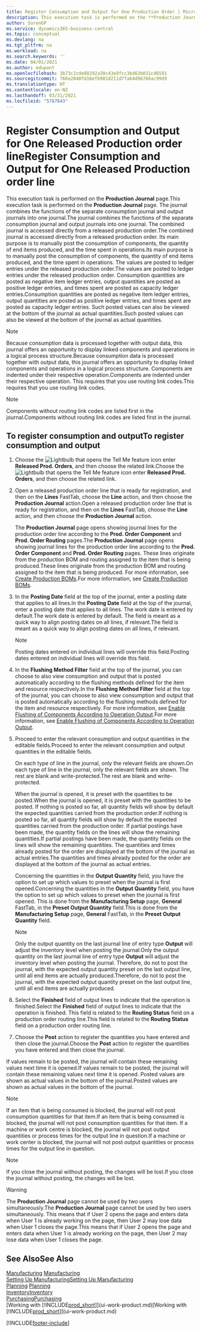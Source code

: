 ```yaml
---
title: Register Consumption and Output for One Production Order | Microsoft Docs
description: This execution task is performed on the **Production Journal** page. The journal combines the functions of the separate consumption journal and output journals into one journal. The combined journal is accessed directly from a released production order. Its main purpose is to manually post the consumption of components, the quantity of end items produced, and the time spent in operations.
author: SorenGP
ms.service: dynamics365-business-central
ms.topic: conceptual
ms.devlang: na
ms.tgt_pltfrm: na
ms.workload: na
ms.search.keywords: ''
ms.date: 04/01/2021
ms.author: edupont
ms.openlocfilehash: 3b73c2cde88292a38c43e9fcc3bd63b031cd6591
ms.sourcegitcommit: 766e2840fd16efb901d211d7fa64d96766ac99d9
ms.translationtype: HT
ms.contentlocale: en-NZ
ms.lasthandoff: 03/31/2021
ms.locfileid: "5787843"
---
```

# <a name="register-consumption-and-output-for-one-released-production-order-line"></a><span data-ttu-id="3a627-106">Register Consumption and Output for One Released Production order line</span><span class="sxs-lookup"><span data-stu-id="3a627-106">Register Consumption and Output for One Released Production order line</span></span>
<span data-ttu-id="3a627-107">This execution task is performed on the **Production Journal** page.</span><span class="sxs-lookup"><span data-stu-id="3a627-107">This execution task is performed on the **Production Journal** page.</span></span> <span data-ttu-id="3a627-108">The journal combines the functions of the separate consumption journal and output journals into one journal.</span><span class="sxs-lookup"><span data-stu-id="3a627-108">The journal combines the functions of the separate consumption journal and output journals into one journal.</span></span> <span data-ttu-id="3a627-109">The combined journal is accessed directly from a released production order.</span><span class="sxs-lookup"><span data-stu-id="3a627-109">The combined journal is accessed directly from a released production order.</span></span> <span data-ttu-id="3a627-110">Its main purpose is to manually post the consumption of components, the quantity of end items produced, and the time spent in operations.</span><span class="sxs-lookup"><span data-stu-id="3a627-110">Its main purpose is to manually post the consumption of components, the quantity of end items produced, and the time spent in operations.</span></span> <span data-ttu-id="3a627-111">The values are posted to ledger entries under the released production order.</span><span class="sxs-lookup"><span data-stu-id="3a627-111">The values are posted to ledger entries under the released production order.</span></span> <span data-ttu-id="3a627-112">Consumption quantities are posted as negative item ledger entries, output quantities are posted as positive ledger entries, and times spent are posted as capacity ledger entries.</span><span class="sxs-lookup"><span data-stu-id="3a627-112">Consumption quantities are posted as negative item ledger entries, output quantities are posted as positive ledger entries, and times spent are posted as capacity ledger entries.</span></span> <span data-ttu-id="3a627-113">Such posted values can also be viewed at the bottom of the journal as actual quantities.</span><span class="sxs-lookup"><span data-stu-id="3a627-113">Such posted values can also be viewed at the bottom of the journal as actual quantities.</span></span>  

> [!NOTE]  
>  <span data-ttu-id="3a627-114">Because consumption data is processed together with output data, this journal offers an opportunity to display linked components and operations in a logical process structure.</span><span class="sxs-lookup"><span data-stu-id="3a627-114">Because consumption data is processed together with output data, this journal offers an opportunity to display linked components and operations in a logical process structure.</span></span> <span data-ttu-id="3a627-115">Components are indented under their respective operation.</span><span class="sxs-lookup"><span data-stu-id="3a627-115">Components are indented under their respective operation.</span></span> <span data-ttu-id="3a627-116">This requires that you use routing link codes.</span><span class="sxs-lookup"><span data-stu-id="3a627-116">This requires that you use routing link codes.</span></span>  

> [!NOTE]  
>  <span data-ttu-id="3a627-117">Components without routing link codes are listed first in the journal.</span><span class="sxs-lookup"><span data-stu-id="3a627-117">Components without routing link codes are listed first in the journal.</span></span>  

## <a name="to-register-consumption-and-output"></a><span data-ttu-id="3a627-118">To register consumption and output</span><span class="sxs-lookup"><span data-stu-id="3a627-118">To register consumption and output</span></span>  
1.  <span data-ttu-id="3a627-119">Choose the ![Lightbulb that opens the Tell Me feature](media/ui-search/search_small.png "Tell me what you want to do") icon enter **Released Prod. Orders**, and then choose the related link.</span><span class="sxs-lookup"><span data-stu-id="3a627-119">Choose the ![Lightbulb that opens the Tell Me feature](media/ui-search/search_small.png "Tell me what you want to do") icon enter **Released Prod. Orders**, and then choose the related link.</span></span>  
2.  <span data-ttu-id="3a627-120">Open a released production order line that is ready for registration, and then on the **Lines** FastTab, choose the **Line** action, and then choose the **Production Journal** action.</span><span class="sxs-lookup"><span data-stu-id="3a627-120">Open a released production order line that is ready for registration, and then on the **Lines** FastTab, choose the **Line** action, and then choose the **Production Journal** action.</span></span>  

    <span data-ttu-id="3a627-121">The **Production Journal** page opens showing journal lines for the production order line according to the **Prod. Order Component** and **Prod. Order Routing** pages.</span><span class="sxs-lookup"><span data-stu-id="3a627-121">The **Production Journal** page opens showing journal lines for the production order line according to the **Prod. Order Component** and **Prod. Order Routing** pages.</span></span> <span data-ttu-id="3a627-122">These lines originate from the production BOM and routing assigned to the item that is being produced.</span><span class="sxs-lookup"><span data-stu-id="3a627-122">These lines originate from the production BOM and routing assigned to the item that is being produced.</span></span> <span data-ttu-id="3a627-123">For more information, see [Create Production BOMs](production-how-to-create-routings.md).</span><span class="sxs-lookup"><span data-stu-id="3a627-123">For more information, see [Create Production BOMs](production-how-to-create-routings.md).</span></span>  

3.  <span data-ttu-id="3a627-124">In the **Posting Date** field at the top of the journal, enter a posting date that applies to all lines.</span><span class="sxs-lookup"><span data-stu-id="3a627-124">In the **Posting Date** field at the top of the journal, enter a posting date that applies to all lines.</span></span> <span data-ttu-id="3a627-125">The work date is entered by default.</span><span class="sxs-lookup"><span data-stu-id="3a627-125">The work date is entered by default.</span></span> <span data-ttu-id="3a627-126">The field is meant as a quick way to align posting dates on all lines, if relevant.</span><span class="sxs-lookup"><span data-stu-id="3a627-126">The field is meant as a quick way to align posting dates on all lines, if relevant.</span></span>  

    > [!NOTE]  
    >  <span data-ttu-id="3a627-127">Posting dates entered on individual lines will override this field.</span><span class="sxs-lookup"><span data-stu-id="3a627-127">Posting dates entered on individual lines will override this field.</span></span>  

4.  <span data-ttu-id="3a627-128">In the **Flushing Method Filter** field at the top of the journal, you can choose to also view consumption and output that is posted automatically according to the flushing methods defined for the item and resource respectively.</span><span class="sxs-lookup"><span data-stu-id="3a627-128">In the **Flushing Method Filter** field at the top of the journal, you can choose to also view consumption and output that is posted automatically according to the flushing methods defined for the item and resource respectively.</span></span> <span data-ttu-id="3a627-129">For more information, see [Enable Flushing of Components According to Operation Output](production-how-to-flush-components-according-to-operation-output.md).</span><span class="sxs-lookup"><span data-stu-id="3a627-129">For more information, see [Enable Flushing of Components According to Operation Output](production-how-to-flush-components-according-to-operation-output.md).</span></span>   

5.  <span data-ttu-id="3a627-130">Proceed to enter the relevant consumption and output quantities in the editable fields.</span><span class="sxs-lookup"><span data-stu-id="3a627-130">Proceed to enter the relevant consumption and output quantities in the editable fields.</span></span>  
  
    <span data-ttu-id="3a627-131">On each type of line in the journal, only the relevant fields are shown.</span><span class="sxs-lookup"><span data-stu-id="3a627-131">On each type of line in the journal, only the relevant fields are shown.</span></span> <span data-ttu-id="3a627-132">The rest are blank and write-protected.</span><span class="sxs-lookup"><span data-stu-id="3a627-132">The rest are blank and write-protected.</span></span>  

    <span data-ttu-id="3a627-133">When the journal is opened, it is preset with the quantities to be posted.</span><span class="sxs-lookup"><span data-stu-id="3a627-133">When the journal is opened, it is preset with the quantities to be posted.</span></span> <span data-ttu-id="3a627-134">If nothing is posted so far, all quantity fields will show by default the expected quantities carried from the production order.</span><span class="sxs-lookup"><span data-stu-id="3a627-134">If nothing is posted so far, all quantity fields will show by default the expected quantities carried from the production order.</span></span> <span data-ttu-id="3a627-135">If partial postings have been made, the quantity fields on the lines will show the remaining quantities.</span><span class="sxs-lookup"><span data-stu-id="3a627-135">If partial postings have been made, the quantity fields on the lines will show the remaining quantities.</span></span> <span data-ttu-id="3a627-136">The quantities and times already posted for the order are displayed at the bottom of the journal as actual entries.</span><span class="sxs-lookup"><span data-stu-id="3a627-136">The quantities and times already posted for the order are displayed at the bottom of the journal as actual entries.</span></span>  

    <span data-ttu-id="3a627-137">Concerning the quantities in the **Output Quantity** field, you have the option to set up which values to preset when the journal is first opened.</span><span class="sxs-lookup"><span data-stu-id="3a627-137">Concerning the quantities in the **Output Quantity** field, you have the option to set up which values to preset when the journal is first opened.</span></span> <span data-ttu-id="3a627-138">This is done from the **Manufacturing Setup** page, **General** FastTab, in the **Preset Output Quantity** field.</span><span class="sxs-lookup"><span data-stu-id="3a627-138">This is done from the **Manufacturing Setup** page, **General** FastTab, in the **Preset Output Quantity** field.</span></span>

    > [!NOTE]  
    >  <span data-ttu-id="3a627-139">Only the output quantity on the last journal line of entry type **Output** will adjust the inventory level when posting the journal.</span><span class="sxs-lookup"><span data-stu-id="3a627-139">Only the output quantity on the last journal line of entry type **Output** will adjust the inventory level when posting the journal.</span></span> <span data-ttu-id="3a627-140">Therefore, do not to post the journal, with the expected output quantity preset on the last output line, until all end items are actually produced.</span><span class="sxs-lookup"><span data-stu-id="3a627-140">Therefore, do not to post the journal, with the expected output quantity preset on the last output line, until all end items are actually produced.</span></span>  

6.  <span data-ttu-id="3a627-141">Select the **Finished** field of output lines to indicate that the operation is finished.</span><span class="sxs-lookup"><span data-stu-id="3a627-141">Select the **Finished** field of output lines to indicate that the operation is finished.</span></span> <span data-ttu-id="3a627-142">This field is related to the **Routing Status** field on a production order routing line.</span><span class="sxs-lookup"><span data-stu-id="3a627-142">This field is related to the **Routing Status** field on a production order routing line.</span></span>  
7.  <span data-ttu-id="3a627-143">Choose the **Post** action to register the quantities you have entered and then close the journal.</span><span class="sxs-lookup"><span data-stu-id="3a627-143">Choose the **Post** action to register the quantities you have entered and then close the journal.</span></span>  

<span data-ttu-id="3a627-144">If values remain to be posted, the journal will contain these remaining values next time it is opened.</span><span class="sxs-lookup"><span data-stu-id="3a627-144">If values remain to be posted, the journal will contain these remaining values next time it is opened.</span></span> <span data-ttu-id="3a627-145">Posted values are shown as actual values in the bottom of the journal.</span><span class="sxs-lookup"><span data-stu-id="3a627-145">Posted values are shown as actual values in the bottom of the journal.</span></span>  

> [!NOTE]  
>  <span data-ttu-id="3a627-146"> If an item that is being consumed is blocked, the journal will not post consumption quantities for that item.</span><span class="sxs-lookup"><span data-stu-id="3a627-146">If an item that is being consumed is blocked, the journal will not post consumption quantities for that item.</span></span> <span data-ttu-id="3a627-147">If a machine or work centre is blocked, the journal will not post output quantities or process times for the output line in question.</span><span class="sxs-lookup"><span data-stu-id="3a627-147">If a machine or work center is blocked, the journal will not post output quantities or process times for the output line in question.</span></span>  

> [!NOTE]  
>  <span data-ttu-id="3a627-148">If you close the journal without posting, the changes will be lost.</span><span class="sxs-lookup"><span data-stu-id="3a627-148">If you close the journal without posting, the changes will be lost.</span></span>  

> [!WARNING]  
>  <span data-ttu-id="3a627-149">The **Production Journal** page cannot be used by two users simultaneously.</span><span class="sxs-lookup"><span data-stu-id="3a627-149">The **Production Journal** page cannot be used by two users simultaneously.</span></span> <span data-ttu-id="3a627-150">This means that if User 2 opens the page and enters data when User 1 is already working on the page, then User 2 may lose data when User 1 closes the page.</span><span class="sxs-lookup"><span data-stu-id="3a627-150">This means that if User 2 opens the page and enters data when User 1 is already working on the page, then User 2 may lose data when User 1 closes the page.</span></span>  

## <a name="see-also"></a><span data-ttu-id="3a627-151">See Also</span><span class="sxs-lookup"><span data-stu-id="3a627-151">See Also</span></span>  
<span data-ttu-id="3a627-152">[Manufacturing](production-manage-manufacturing.md)  </span><span class="sxs-lookup"><span data-stu-id="3a627-152">[Manufacturing](production-manage-manufacturing.md)  </span></span>  
[<span data-ttu-id="3a627-153">Setting Up Manufacturing</span><span class="sxs-lookup"><span data-stu-id="3a627-153">Setting Up Manufacturing</span></span>](production-configure-production-processes.md)  
<span data-ttu-id="3a627-154">[Planning](production-planning.md)    </span><span class="sxs-lookup"><span data-stu-id="3a627-154">[Planning](production-planning.md)    </span></span>  
[<span data-ttu-id="3a627-155">Inventory</span><span class="sxs-lookup"><span data-stu-id="3a627-155">Inventory</span></span>](inventory-manage-inventory.md)  
[<span data-ttu-id="3a627-156">Purchasing</span><span class="sxs-lookup"><span data-stu-id="3a627-156">Purchasing</span></span>](purchasing-manage-purchasing.md)  
<span data-ttu-id="3a627-157">[Working with [!INCLUDE[prod_short](includes/prod_short.md)]](ui-work-product.md)</span><span class="sxs-lookup"><span data-stu-id="3a627-157">[Working with [!INCLUDE[prod_short](includes/prod_short.md)]](ui-work-product.md)</span></span>


[!INCLUDE[footer-include](includes/footer-banner.md)]
